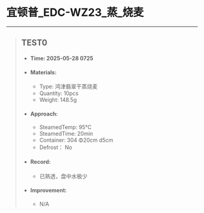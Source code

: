 # 宜顿普_EDC-WZ23_蒸_烧麦
---
> ## TEST0
> - #### Time: 2025-05-28 0725
> - #### Materials:
>   - Type: 鸿津翡翠干蒸烧麦
>   - Quantity: 10pcs
>   - Weight: 148.5g
> - #### Approach:
>   - SteamedTemp: 95°C
>   - SteamedTime: 20min
>   - Container: 304 Φ20cm d5cm
>   - Defrost： No
> - #### Record:
>   - 已熟透，盘中水极少
> - #### Improvement:
>   - N/A